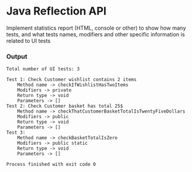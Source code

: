 
# Java Reflection API

<p> Implement statistics report (HTML, console or other) to show how many tests, and what tests names, modifiers and other specific information is related to UI tests </p>

### Output

```shell
Total number of UI tests: 3

Test 1: Check Customer wishlist contains 2 items
    Method name -> checkIfWishlistHasTwoItems
    Modifiers -> private
    Return type -> void
    Parameters -> []
Test 2: Check Customer basket has total 25$
    Method name -> checkThatCustomerBasketTotalIsTwentyFiveDollars
    Modifiers -> public
    Return type -> void
    Parameters -> []
Test 3: 
    Method name -> checkBasketTotalIsZero
    Modifiers -> public static
    Return type -> void
    Parameters -> []

Process finished with exit code 0
```

